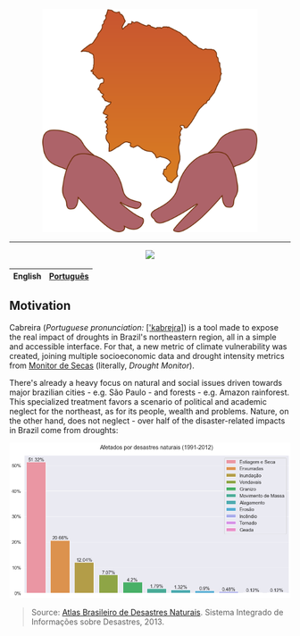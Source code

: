 <p align="center">
    <img style="cursor: default;" src="./logo/logo.svg" height="400px" alt="Cabreira's logo" />
</p>

--------

<p align="center">
    <a href="https://app.codacy.com/manual/jcezarms/monitor-social-de-secas?utm_source=github.com&utm_medium=referral&utm_content=jcezarms/monitor-social-de-secas&utm_campaign=Badge_Grade_Dashboard">
        <img src="https://api.codacy.com/project/badge/Grade/63830b4fa6be4a6bbb8d6928c46e35cd" />
    </a>
</p>

| English | [Português](README.md) |
| --- | --- |

## Motivation
Cabreira (*Portuguese pronunciation:* [['kabɾɐjɾa]](https://en.wikipedia.org/wiki/Help:IPA/Portuguese)) is a tool made to expose the real impact of droughts in Brazil's northeastern region, all in a simple and accessible interface. For that, a new metric of climate vulnerability was created, joining multiple socioeconomic data and drought intensity metrics from [Monitor de Secas](http://monitordesecas.ana.gov.br/mapa) (literally, _Drought Monitor_).

There's already a heavy focus on natural and social issues driven towards major brazilian cities - e.g. São Paulo - and forests - e.g. Amazon rainforest. This specialized treatment favors a scenario of political and academic neglect for the northeast, as for its people, wealth and problems. Nature, on the other hand, does not neglect - over half of the disaster-related impacts in Brazil come from droughts:

![Affected by natural disasters 1991-2012](./reports/figures/atlas_desastres.png)
> Source: [Atlas Brasileiro de Desastres Naturais](https://s2id.mi.gov.br/paginas/atlas/). Sistema Integrado de Informações sobre Desastres, 2013.
